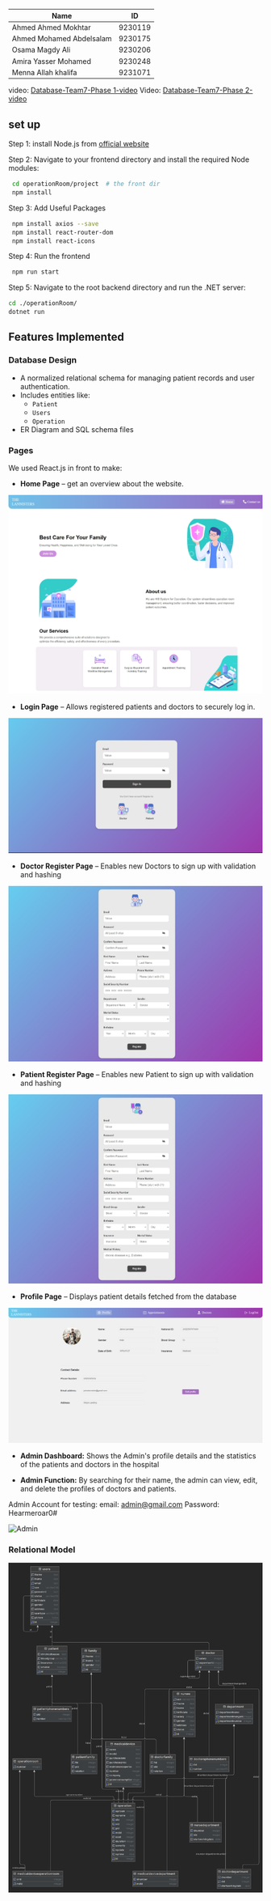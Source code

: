 | Name | ID |
| --- | --- |
| Ahmed Ahmed Mokhtar  | 9230119 |
| Ahmed Mohamed Abdelsalam | 9230175 |
| Osama Magdy Ali | 9230206 |
| Amira Yasser Mohamed  | 9230248 |
| Menna Allah khalifa  | 9231071 |


  
video: [Database-Team7-Phase 1-video](https://drive.google.com/drive/folders/1Dor6Wa-wTO7PF5oWMS4aLC8ekvAEdTmE?usp=sharing)
Video:  [Database-Team7-Phase 2-video](https://drive.google.com/drive/folders/1Dor6Wa-wTO7PF5oWMS4aLC8ekvAEdTmE)


## set up 

Step 1: install Node.js from [official website](https://nodejs.org/en/download/)


Step 2: Navigate to your frontend directory and install the required Node modules:

  ```bash
   cd operationRoom/project  # the front dir
   npm install 
  ```

Step 3: Add Useful Packages
  ```bash
   npm install axios --save
   npm install react-router-dom
   npm install react-icons
  ```

Step 4: Run the frontend
  ```bash
   npm run start
  ```

Step 5: Navigate to the root backend directory and run the .NET server:
  ```bash
 cd ./operationRoom/
 dotnet run 
  ```


## Features Implemented

### Database Design

- A normalized relational schema for managing patient records and user authentication.
- Includes entities like:
    - `Patient`
    - `Users`
    - `Operation`
- ER Diagram and SQL schema files

### Pages

We used React.js in front to make:

- **Home Page** – get an overview about the website.

![homepage.jpeg](homepage.jpeg)


- **Login Page** – Allows registered patients and doctors to securely log in.

![login.png](login.png)

- **Doctor Register Page** – Enables new Doctors to sign up with validation and hashing

![DoctorRegister.jpeg](DoctorRegister.jpeg)

- **Patient Register Page** – Enables new Patient to sign up with validation and hashing

![PatientRegister.jpeg](PatientRegister.jpeg)

- **Profile Page** – Displays patient details fetched from the database

![PatientProfile.png](PatientProfile.png)

- **Admin Dashboard:** Shows the Admin's profile details and the statistics of the patients and doctors in the hospital

- **Admin Function:** By searching for their name, the admin can view, edit, and delete the profiles of doctors and patients.

 Admin Account for testing: email: admin@gmail.com   Password: Hearmeroar0#

![Admin](https://github.com/user-attachments/assets/79d904e3-612e-4a07-a862-e8751d9bdb18)


### Relational Model

![Database.png](Database.png)


